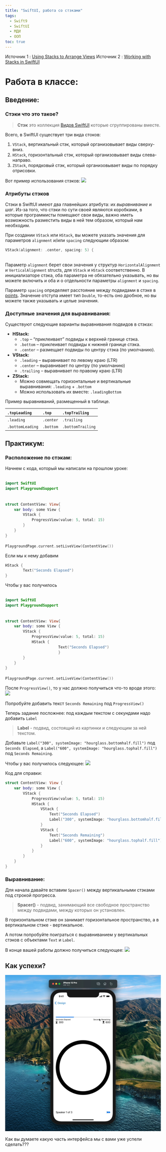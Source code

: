 ```yaml
---
title: "SwiftUI, работа со стэками"
tags:
  - Swift9
  - SwiftUI
  - МДИ
  - ООП
toc: true
---
```

Источник 1 : [Using Stacks to Arrange Views](https://developer.apple.com/tutorials/app-dev-training/using-stacks-to-arrange-views)
Источник 2 : [Working with Stacks in SwiftUI](https://learnappmaking.com/stacks-vstack-hstack-swiftui-how-to/)

# Работа в классе:
## Введение:
### Стэки что это такое?

>**Стэк** это коллекция [Видов SwiftUI](http://koljanos.github.io/SwiftUI1/#%D0%BA%D0%B0%D0%BA-%D0%B6%D0%B5-%D0%BC%D1%8B-%D1%8D%D1%82%D0%BE-%D0%B2%D1%81%D0%B5-%D1%81%D0%BC%D0%BE%D0%B6%D0%B5%D0%BC-%D1%81%D0%B4%D0%B5%D0%BB%D0%B0%D1%82%D1%8C) которые сгруппированы вместе. 

Всего, в SwiftUI существует три вида стоков:

1.  `VStack`, вертикальный стэк, который организовывает виды сверху-вниз. 
2.  `HStack`, горизонтальный стэк, который организовывает виды слева-направо.
3.  `ZStack`, порядковый стэк, который организовывает виды по порядку отрисовки.

Вот пример использования стэков:
![](https://learnappmaking.com/wp-content/uploads/2020/08/swiftui-stacks-diagram.jpg)

### Атрибуты стэков
Стэки в SwiftUI имеют два главнейших атрибута: их _выравнивание_ и _шаг_. Из-за того, что стэки по сути своей являются коробками, в которые программисты помещают свои виды, важно иметь возможность разместить виды в ней тем образом, который нам необходим.

При создании `VStack` или `HStack`, вы можете указать значения для параметров `alignment` и/или `spacing` следующим образом:

```Swift
VStack(alignment: .center, spacing: 5) {
    
```

Параметр `alignment` берет свои значения у структур `HorizontalAlignment` и `VerticalAlignment` structs, для `VStack` и `HStack` соответственно. В инициализаторе стэка, оба параметра не обязательно указывать, но вы можете включить и оба и о отдельности параметры `alignment` и `spacing`.
 
Параметр `spacing` определяет расстояние между подвидами в стэке в [points](https://learnappmaking.com/closures-swift-how-to/). Значение отступа имеет тип `Double`, то-есть оно дробное, но вы можете также указывать и целые значения.

### Доступные значения для выравнивания:
Существуют следующие варианты выравнивания подвидов в  стэках:

-   **HStack:**
    -   `.top` – “приклеивает” подвиды к верхней границе стэка. 
    -   `.bottom` – приклеивает подвиды к нижней границе стэка. 
    -   `.center` – размещает подвиды по центру стэка (по умолчанию).
-   **VStack:**
    -   `.leading` – выравнивает по левому краю (LTR)
    -   `.center` – выравнивает по центру (по умолчанию)
    -   `.trailing` – выравнивает по правому краю (LTR)
-   **ZStack:**
    -   Можно совмещать горизонтальные и вертикальные выравнивания: `.leading` + `.bottom`
    -   Можно использовать их вместе: `.leadingBottom`

Пример выравниваний, размещенный в таблице. 

|`.topLeading`	|`.top`|`.topTrailing`|
|:--|:--|:--|
|`.leading`|`.center`|`.trailing`|
|`.bottomLeading`|`.bottom`|`.bottomTrailing`|

## Практикум:
### Расположение по стэкам:
Начнем с кода, который мы написали на прошлом уроке:

```swift

import SwiftUI
import PlaygroundSupport


struct ContentView: View{
    var body: some View {
        VStack {
            ProgressView(value: 5, total: 15)
        }
    }
}

PlaygroundPage.current.setLiveView(ContentView())
```

Если мы к нему добавим
```swift
HStack {
        Text("Seconds Elapsed")
}
```

Чтобы у вас получилось

```swift

import SwiftUI
import PlaygroundSupport


struct ContentView: View{
    var body: some View {
        VStack {
            ProgressView(value: 5, total: 15)
            HStack {
				        Text("Seconds Elapsed")
						}
        }
    }
}

PlaygroundPage.current.setLiveView(ContentView())
```

После `ProgressView()`, то у нас должно получиться что-то вроде этого:
![](https://docs-assets.developer.apple.com/published/d900e4766e45a563e0c6da12374cbc2f/600/SUI_010-010-070-preview.png)

Попробуйте добавить текст `Seconds Remaining` под `ProgressView()`

Теперь задание посложнее: под каждым текстом с секундами надо добавить `Label`

>**Label** - подвид, состоящий из картинки и следующим за ней текстом. 

Добавьте `Label("300", systemImage: "hourglass.bottomhalf.fill")` под `Seconds Elapsed`, а `Label("600", systemImage: "hourglass.tophalf.fill")` под `Seconds Remaining`. 

Чтобы у вас получилось следующее:
![](https://docs-assets.developer.apple.com/published/98c82f11116fc0b33acf963c41d1ca42/600/SUI_010-010-110-preview.png)

Код для справки:

```swift
struct ContentView: View {
    var body: some View {
        VStack {
            ProgressView(value: 5, total: 15)
            HStack {
                VStack {
                    Text("Seconds Elapsed")
                    Label("300", systemImage: "hourglass.bottomhalf.fill")
                }
                VStack {
                    Text("Seconds Remaining")
                    Label("600", systemImage: "hourglass.tophalf.fill")
                }
            }
        }
    }
}
```

### Выравнивание:
Для начала давайте вставим `Spacer()` между вертикальными стэками под строкой прогресса. 

>**Spacer()** - подвид, занимающий все свободное пространство между подвидами, между которых он установлен. 

В горизонтальном стэке он занимает горизонтальное пространство, а в вертикальном стэке - вертикальное. 

А потом попробуйте поиграться с выравниванием у вертикальных стэков с объектами `Text` и `Label`. 

В конце вашей работы должно получиться следующее:
![](https://docs-assets.developer.apple.com/published/d12929af318a055071f57e277be79faa/600/SUI_010-020-020-preview.png)

## Как успехи?
![Вот пример того что у нас может получиться.](/assets/images/SCRUMView.jpg)

Как вы думаете какую часть интерфейса мы с вами уже успели сделать???